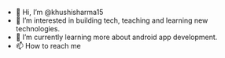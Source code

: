 - 👋 Hi, I’m @khushisharma15
- 👀 I’m interested in building tech, teaching and learning new technologies.
- 🌱 I’m currently learning more about android app development.
- 📫 How to reach me 

<!---
khushisharma15/khushisharma15 is a ✨ special ✨ repository because its `README.md` (this file) appears on your GitHub profile.
You can click the Preview link to take a look at your changes.
--->
